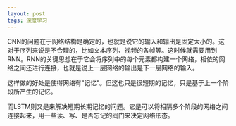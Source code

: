```yaml
---
layout: post
tags: 深度学习
---
```


CNN的问题在于网络结构是确定的，也就是说它的输入和输出是固定大小的。这对于序列来说是不合理的，比如文本序列、视频的各帧等。这时候就需要用到RNN。RNN的关键思想在于它会将序列中的每个元素都构建一个网络，相依的网络之间还进行连接，也就是说上一层网络的输出是下一层网络的输入。

这样做的好处是使得网络有"记忆"。但这也只是很短期的记忆，只是基于上一个阶段所产生的记忆。

而LSTM则又是来解决短期长期记忆的问题。它是可以将相隔多个阶段的网络之间连接起来，用一些读、写、是否忘记的阀门来决定网络形态。

